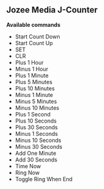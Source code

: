 ## Jozee Media J-Counter

**Available commands**

* Start Count Down
* Start Count Up
* SET
* CLR
* Plus 1 Hour
* Minus 1 Hour
* Plus 1 Minute
* Plus 5 Minutes
* Plus 10 Minutes
* Minus 1 Minute
* Minus 5 Minutes
* Minus 10 Minutes
* Plus 1 Second
* Plus 10 Seconds
* Plus 30 Seconds
* Minus 1 Seconds
* Minus 10 Seconds
* Minus 30 Seconds
* Add One Minute
* Add 30 Seconds
* Time Now
* Ring Now
* Toggle Ring When End
